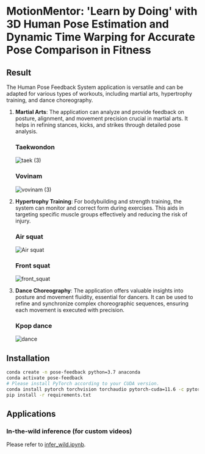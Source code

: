 # MotionMentor: 'Learn by Doing' with 3D Human Pose Estimation and Dynamic Time Warping for Accurate Pose Comparison in Fitness
## Result 
The Human Pose Feedback System application is versatile and can be adapted for various types of workouts, including martial arts, hypertrophy training, and dance choreography. 

1. **Martial Arts**: The application can analyze and provide feedback on posture, alignment, and movement precision crucial in martial arts. It helps in refining stances, kicks, and strikes through detailed pose analysis. <br>
   ### Taekwondon <br>

   ![taek (3)](https://github.com/vuxminhan/Human-pose-feedback-system/assets/54212949/dfa72be4-1a14-4060-afc7-29ea009fa516)

   ### Vovinam
   
   ![vovinam (3)](https://github.com/vuxminhan/Human-pose-feedback-system/assets/54212949/1e108d34-d839-43bd-a531-5fdb62de6464)

3. **Hypertrophy Training**: For bodybuilding and strength training, the system can monitor and correct form during exercises. This aids in targeting specific muscle groups effectively and reducing the risk of injury.
   ### Air squat
   ![Air squat](https://github.com/vuxminhan/Human-pose-feedback-system/assets/54212949/187ae504-44b3-458c-a033-99c5bd4bd971)

   ### Front squat
   ![front_squat](https://github.com/vuxminhan/Human-pose-feedback-system/assets/54212949/84e177a9-b9b7-4c33-82da-49cb204650be)

4. **Dance Choreography**: The application offers valuable insights into posture and movement fluidity, essential for dancers. It can be used to refine and synchronize complex choreographic sequences, ensuring each movement is executed with precision.

   ### Kpop dance
   
   ![dance](https://github.com/vuxminhan/Human-pose-feedback-system/assets/54212949/2af503e9-6ac2-4034-b063-da1900efdae4)

## Installation

```bash
conda create -n pose-feedback python=3.7 anaconda
conda activate pose-feedback
# Please install PyTorch according to your CUDA version.
conda install pytorch torchvision torchaudio pytorch-cuda=11.6 -c pytorch -c nvidia
pip install -r requirements.txt
```


## Applications

### In-the-wild inference (for custom videos)

Please refer to [infer_wild.ipynb](infer_wild.ipynb).



